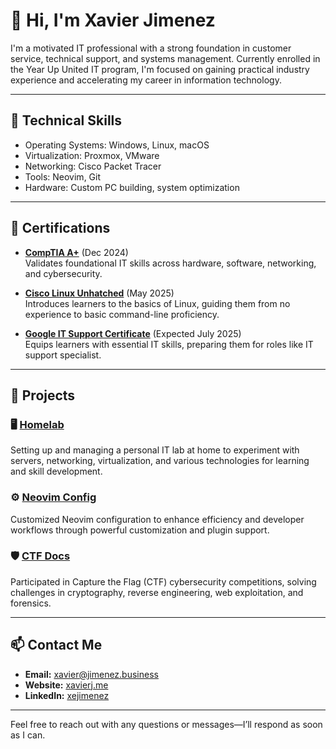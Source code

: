 # 👋 Hi, I'm Xavier Jimenez

I'm a motivated IT professional with a strong foundation in customer service, technical support, and systems management.
Currently enrolled in the Year Up United IT program, I'm focused on gaining practical industry experience and accelerating my career in information technology.

---

## 🧰 Technical Skills

- Operating Systems: Windows, Linux, macOS
- Virtualization: Proxmox, VMware
- Networking: Cisco Packet Tracer
- Tools: Neovim, Git
- Hardware: Custom PC building, system optimization

---

## 📜 Certifications

- **[CompTIA A+](https://www.credly.com/badges/ac96407c-1849-4423-8732-f3d872fe95b7)** (Dec 2024)  
  Validates foundational IT skills across hardware, software, networking, and cybersecurity.

- **[Cisco Linux Unhatched](https://www.credly.com/badges/77f4edcd-68ab-4b24-b4d3-9366ba6d49e5)** (May 2025)  
  Introduces learners to the basics of Linux, guiding them from no experience to basic command-line proficiency.

- **[Google IT Support Certificate](https://www.coursera.org/)** (Expected July 2025)  
  Equips learners with essential IT skills, preparing them for roles like IT support specialist.


---

## 🧪 Projects

### 🖥️ [Homelab](https://xavierj.me/homelab/)
Setting up and managing a personal IT lab at home to experiment with servers, networking, virtualization, and various technologies for learning and skill development.

### ⚙️ [Neovim Config](https://github.com/xman601/dotfiles/tree/main/nvim/.config/nvim)
Customized Neovim configuration to enhance efficiency and developer workflows through powerful customization and plugin support.

### 🛡️ [CTF Docs](https://xavierj.me/picoctf)
Participated in Capture the Flag (CTF) cybersecurity competitions, solving challenges in cryptography, reverse engineering, web exploitation, and forensics.

---


## 📫 Contact Me

- **Email:** [xavier@jimenez.business](xavier@jimenez.business)
- **Website:** [xavierj.me](https://xavierj.me/)
- **LinkedIn:** [xejimenez](https://www.linkedin.com/in/xejimenez)

---

Feel free to reach out with any questions or messages—I’ll respond as soon as I can.
